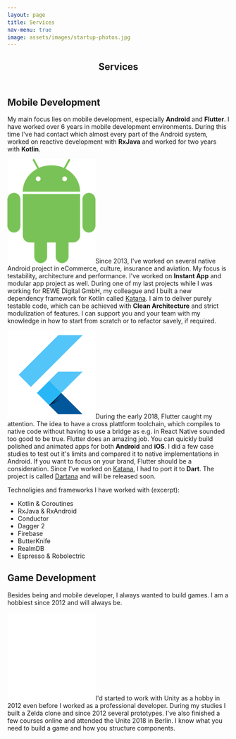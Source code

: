 ```yaml
---
layout: page
title: Services
nav-menu: true
image: assets/images/startup-photos.jpg
---
```


<!-- Main -->
<div id="main" class="alt">

<!-- Mobile -->
<section id="mobile">
	<div class="inner">
		<header class="major">
			<h1>Services</h1>
		</header>

<!-- Content -->
<h2 id="content">Mobile Development</h2>
<p>My main focus lies on mobile development, especially <b>Android</b> and <b>Flutter</b>. I have worked over 6 years in mobile development environments. During this time I've had contact which almost every part of the Android system, worked on reactive development with <b>RxJava</b> and worked for two years with <b>Kotlin</b>.</p>
<p><span class="image left"><img src="assets/images/Android_Robot_200.png" alt="" /></span>Since 2013, I've worked on several native Android project in eCommerce, culture, insurance and aviation. My focus is testability, architecture and performance. I've worked on <b>Instant App</b> and modular app project as well. During one of my last projects while I was working for REWE Digital GmbH, my colleague and I built a new dependency framework for Kotlin called <a target="_blank" href="https://github.com/rewe-digital/katana">Katana</a>. I aim to deliver purely testable code, which can be achieved with <b>Clean Architecture</b> and strict modulization of features. I can support you and your team with my knowledge in how to start from scratch or to refactor savely, if required.</p>

<p><span class="image right"><img src="assets/images/flutter.png" alt="" /></span>During the early 2018, Flutter caught my attention. The idea to have a cross plattform toolchain, which compiles to native code without having to use a bridge as e.g. in React Native sounded too good to be true. Flutter does an amazing job. You can quickly build polished and animated apps for both <b>Android</b> and <b>iOS</b>. I did a few case studies to test out it's limits and compared it to native implementations in Android. If you want to focus on your brand, Flutter should be a consideration. Since I've worked on <a target="_blank" href="https://github.com/rewe-digital/katana">Katana</a>, I had to port it to <b>Dart</b>. The project is called <a target="_blank" href="https://github.com/matthiasbruns/dartana">Dartana</a> and will be released soon.</p>

<p>Technoligies and frameworks I have worked with (excerpt):</p>
<ul>
	<li>Kotlin & Coroutines</li>
	<li>RxJava & RxAndroid</li>
	<li>Conductor</li>
	<li>Dagger 2</li>
	<li>Firebase</li>
	<li>ButterKnife</li>
	<li>RealmDB</li>
	<li>Espresso & Robolectric</li>
</ul>

</div>
</section>

<!-- Game -->
<section id="game">
	<div class="inner">

<!-- Content -->
<h2 id="content">Game Development</h2>
<p>Besides being and mobile developer, I always wanted to build games. I am a hobbiest since 2012 and will always be.</p>
<p><span class="image left"><img src="assets/images/unity-3d-vector-icon-logo.png" alt="" /></span>I'd started to work with Unity as a hobby in 2012 even before I worked as a professional developer. During my studies I built a Zelda clone and since 2012 several prototypes. I've also finished a few courses online and attended the Unite 2018 in Berlin. I know what you need to build a game and how you structure components.

<!--TODO: ADD MORE-->
</p>
<br/>
<br/>

</div>
</section>

</div>
